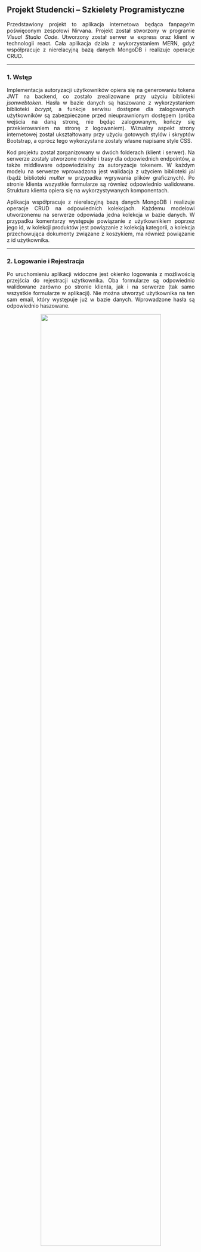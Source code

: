 ## Projekt Studencki – Szkielety Programistyczne
<p align="justify">Przedstawiony projekt to aplikacja internetowa będąca fanpage’m poświęconym zespołowi Nirvana. Projekt został stworzony w programie <i>Visual Studio Code</i>. Utworzony został serwer w express oraz klient w technologii react. Cała aplikacja działa z wykorzystaniem MERN, gdyż współpracuje z nierelacyjną bazą danych MongoDB i realizuje operacje CRUD.</p>

---

### 1. Wstęp

<p align="justify">Implementacja autoryzacji użytkowników opiera się na generowaniu tokena JWT na backend, co zostało zrealizowane przy użyciu biblioteki <i>jsonwebtoken</i>. Hasła w bazie danych są haszowane z wykorzystaniem biblioteki <i>bcrypt</i>, a funkcje serwisu dostępne dla zalogowanych użytkowników są zabezpieczone przed nieuprawnionym dostępem (próba wejścia na daną stronę, nie będąc zalogowanym, kończy się przekierowaniem na stronę z logowaniem). Wizualny aspekt strony internetowej został ukształtowany przy użyciu gotowych stylów i skryptów Bootstrap, a oprócz tego wykorzystane zostały własne napisane style CSS.</p>

<p align="justify">Kod projektu został zorganizowany w dwóch folderach (klient i serwer). Na serwerze zostały utworzone modele i trasy dla odpowiednich endpointów, a także middleware odpowiedzialny za autoryzacje tokenem. W każdym modelu na serwerze wprowadzona jest walidacja z użyciem biblioteki <i>joi</i> (bądź biblioteki <i>multer</i> w przypadku wgrywania plików graficznych). Po stronie klienta wszystkie formularze są również odpowiednio walidowane. Struktura klienta opiera się na wykorzystywanych komponentach.</p>

<p align="justify">Aplikacja współpracuje z nierelacyjną bazą danych MongoDB i realizuje operacje CRUD na odpowiednich kolekcjach. Każdemu modelowi utworzonemu na serwerze odpowiada jedna kolekcja w bazie danych. W przypadku komentarzy występuje powiązanie z użytkownikiem poprzez jego id, w kolekcji produktów jest powiązanie z kolekcją kategorii, a kolekcja przechowująca dokumenty związane z koszykiem, ma również powiązanie z id użytkownika.</p>

---

### 2. Logowanie i Rejestracja

<p align="justify">Po uruchomieniu aplikacji widoczne jest okienko logowania z możliwością przejścia do rejestracji użytkownika. Oba formularze są odpowiednio walidowane zarówno po stronie klienta, jak i na serwerze (tak samo wszystkie formularze w aplikacji). Nie można utworzyć użytkownika na ten sam email, który występuje już w bazie danych. Wprowadzone hasła są odpowiednio haszowane.</p>

<p align="center">
  <img src="https://github.com/MarekP21/ProjektNirvana/blob/main/graphics/WalidacjaFormularzaRejestracji.png" style="width: 80%; height: 80%" /></p>
<p align="center">
  <i>Rys. 1. Walidacja formularza rejestracji</i>
</p><br>

<p align="center">
  <img src="https://github.com/MarekP21/ProjektNirvana/blob/main/graphics/WalidacjaFormularzaLogowania.png" style="width: 80%; height: 80%" /></p>
<p align="center">
  <i>Rys. 2. Walidacja formularza logowania</i>
</p>

---

### 3. Strona główna i użytkownicy

<p align="justify">Po prawidłowym zalogowaniu do aplikacji użytkownik widzi stronę główną, do której można także przejść poprzez naciśnięcie nazwy aplikacji. Z prawej strony paska górnego znajduje się menu typu <i>hamburger</i>. Po rozwinięciu menu użytkownik może zobaczyć szczegóły dotyczące swojego konta, listę wszystkich użytkowników aplikacji, a także wylogować się bądź usunąć konto. W tabeli użytkowników zastosowano paginację, aby jednocześnie na stronie wyświetlało się maksymalnie 6 elementów listy.</p>

<p align="center">
  <img src="https://github.com/MarekP21/ProjektNirvana/blob/main/graphics/WidokStronyG%C5%82%C3%B3wnej.png" style="width: 80%; height: 80%" /></p>
<p align="center">
  <i>Rys. 3. Widok strony głównej wraz z rozwiniętym menu</i>
</p><br>

<p align="center">
  <img src="https://github.com/MarekP21/ProjektNirvana/blob/main/graphics/WidokListyU%C5%BCytkownik%C3%B3w.png" style="width: 80%; height: 80%" /></p>
<p align="center">
  <i>Rys. 4. Widok listy zarejestrowanych użytkowników</i>
</p><br>

<p align="center">
  <img src="https://github.com/MarekP21/ProjektNirvana/blob/main/graphics/UsuniecieKonta.png" style="width: 80%; height: 80%" /></p>
<p align="center">
  <i>Rys. 5. Okienko widoczne po wybraniu przycisku usunięcia konta</i>
</p>

---

### 4. Komentarze

<p align="justify">Jednym z najważniejszych elementów strony są komentarze, do których można przejść poprzez zakładkę <i>Comments</i>. Użytkownik ma możliwość przeglądania opinii wystawionych przez wszystkich użytkowników, dodania własnej opinii, a także edytowania i usuwania jedynie tych wystawionych przez siebie. Zastosowana została również paginacja, podobnie jak w przypadku tabeli z użytkownikami. Opinie są przechowywane w bazie danych i są na nich realizowane funkcjonalności CRUD.</p>

<p align="justify">Wciśnięcie odpowiedniego przycisku przenosi użytkownika do formularza dodawania opinii. Można tam wybrać ulubiony album z listy rozwijanej, wpisać ulubiony utwór, a także uzupełnić widoczne pole tekstowe własnym komentarzem. Podobna sytuacja jest w przypadku edycji swojej własnej opinii. Formularz jest odpowiednio walidowany zarówno po stronie klienta, jak i po stronie serwera.</p>

<p align="center">
  <img src="https://github.com/MarekP21/ProjektNirvana/blob/main/graphics/WidokListyOpinii.png" style="width: 80%; height: 80%" /></p>
<p align="center">
  <i>Rys. 6. Widok listy wystawionych opinii przez użytkowników</i>
</p><br>

<p align="center">
  <img src="https://github.com/MarekP21/ProjektNirvana/blob/main/graphics/FormularzDodawaniaOpinii.png" style="width: 80%; height: 80%" /></p>
<p align="center">
  <i>Rys. 7. Widok formularza dodawania opinii</i>
</p>

---

### 5. Produkty

<p align="justify">Następnym elementem aplikacji jest zakładka <i>Products</i>, która służy do łatwego podejrzenia, wprowadzania, edytowania i usuwania produktów ze sklepu internetowego. Dodając lub edytując produkt, należy podać jego nazwę, opis, dostępną ilość (wartość całkowita równa minimum 1), cenę za sztukę (wartość o dwóch miejscach po przecinku równa minimum 0,01) oraz jedną z kategorii produktu, które są pobierane z bazy danych. Trzeba także dodać plik graficzny do każdego produktu. Formularze są odpowiednio walidowane np. nie da się wrzucić w miejsce zdjęcia innego pliku niż z rozszerzeniem <i>.jpg</i>, <i>.jpeg</i> lub <i>.png</i>. W celu zaprezentowania projektu zakładka <i>Products</i> jest dostępna obecnie dla wszystkich użytkowników, jednakże ostatecznie jedynie administrator będzie mógł dodawać i edytować produkty w bazie danych.</p>

<p align="center">
  <img src="https://github.com/MarekP21/ProjektNirvana/blob/main/graphics/ListaDostepnychProduktow.png" style="width: 80%; height: 80%" /></p>
<p align="center">
  <i>Rys. 8. Widok listy dostępnych produktów na stronie</i>
</p><br>

<p align="center">
  <img src="https://github.com/MarekP21/ProjektNirvana/blob/main/graphics/WalidacjaDodawaniaProduktu.png" style="width: 80%; height: 80%" /></p>
<p align="center">
  <i>Rys. 9. Walidacja pól formularza dodawania nowego produktu</i>
</p><br>

<p align="center">
  <img src="https://github.com/MarekP21/ProjektNirvana/blob/main/graphics/FormularzEdycjiProduktu.png" style="width: 80%; height: 80%" /></p>
<p align="center">
  <i>Rys. 10. Widok formularza edycji produktu</i>
</p>

---

### 6. Sklep i koszyk 

<p align="justify">Ostatnią z widocznych przez użytkownika zakładek jest podstrona <i>Shop</i>. Użytkownik ma możliwość przeglądania sklepu dotyczącego Nirvany, filtrowanie po kategoriach i cenach (kategorie jako checkbox, a ceny jako zakres od minimum do maksimum), a także wyświetlenie szczegółów produktu i dodawanie do koszyka, którego zawartość dla każdego użytkownika jest przechowywana w odpowiedniej kolekcji w bazie danych.</p>

<p align="justify">Strona umożliwia sprawdzenie ilości aktualnie wyświetlanych przedmiotów. Produkty są pobierane z bazy danych i jest możliwość ich modyfikacji właśnie przez wcześniej omówioną zakładkę <i>Products</i>. Po przejściu do koszyka można zobaczyć wszystkie wybrane produkty, ilość każdego z nich, cenę za sztukę i cenę za wybraną ilość sztuk. Można również usunąć przedmiot z koszyka. Pod listą produktów jest wyświetlana całkowita cena wszystkich przedmiotów. Przycisk odpowiedzialny za powrót do sklepu znajduje się w lewym górnym rogu podstrony.</p>

<p align="center">
  <img src="https://github.com/MarekP21/ProjektNirvana/blob/main/graphics/WidokSklepu.png" style="width: 80%; height: 80%" /></p>
<p align="center">
  <i>Rys. 11. Widok sklepu (filtrowanie po kategorii i cenach)</i>
</p><br>

<p align="center">
  <img src="https://github.com/MarekP21/ProjektNirvana/blob/main/graphics/WidokKoszyka.png" style="width: 80%; height: 80%" /></p>
<p align="center">
  <i>Rys. 12. Widok koszyka z dodanymi wcześniej produktami</i>
</p>

---

### 7. Podsumowanie

<p align="justify">Realizowany projekt dotyczył stworzenia strony internetowej będącej fanpage’m zespołu Nirvana. Aplikacja została zaimplementowana za pomocą dwóch szkieletów programistycznych: po stronie serwera (express) i po stronie klienta (react). Aplikacja umożliwia przeglądanie listy fanów, wyświetlenie ich opinii i komentarzy, a także dodawanie, modyfikowanie i usuwanie własnych. Strona daje możliwość dodawania, edytowania, podglądu i usuwania produktów ze sklepu, a także przeglądania produktów w sklepie, filtrowanie po cenie i kategorii oraz dodawania przedmiotów do koszyka.</p>

<p align="justify">Aplikacja współpracuje z nierelacyjną bazą danych MongoDB, która oferuje funkcjonalności typowej aplikacji CRUD, co jest realizowane dla komentarzy i produktów. Hasła są odpowiednio haszowane, a funkcje aplikacji są dostępne tylko dla zalogowanych użytkowników i zabezpieczone tokenem przed nieuprawnionym dostępem. Serwer udostępnia interfejs API w architekturze REST. Wszystkie formularze są walidowane zarówno po stronie klienta, jak i serwera, z wykorzystaniem odpowiednich bibliotek, filtrów i wyrażeń regularnych. Kod jest zorganizowany z wykorzystaniem modeli, tras routingu i funkcji middleware po stronie serwera, czy komponentów po stronie klienta.</p>

